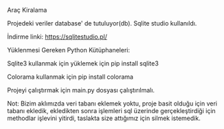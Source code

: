 Araç Kiralama 

Projedeki veriler database' de tutuluyor(db). Sqlite studio kullanıldı.

İndirme linki: https://sqlitestudio.pl/

Yüklenmesi Gereken Python Kütüphaneleri:

Sqlite3 kullanmak için yüklemek için pip install sqlite3

Colorama kullanmak için pip install colorama

Projeyi çalıştırmak için main.py dosyası çalıştırılmalı.

Not: Bizim aklımızda veri tabanı eklemek yoktu, proje basit olduğu için veri tabanı ekledik, ekledikten sonra işlemleri sql üzerinde gerçekleştirdiği için methodlar işlevini yitirdi, taslakta size attığımız için silmek istemedik.
